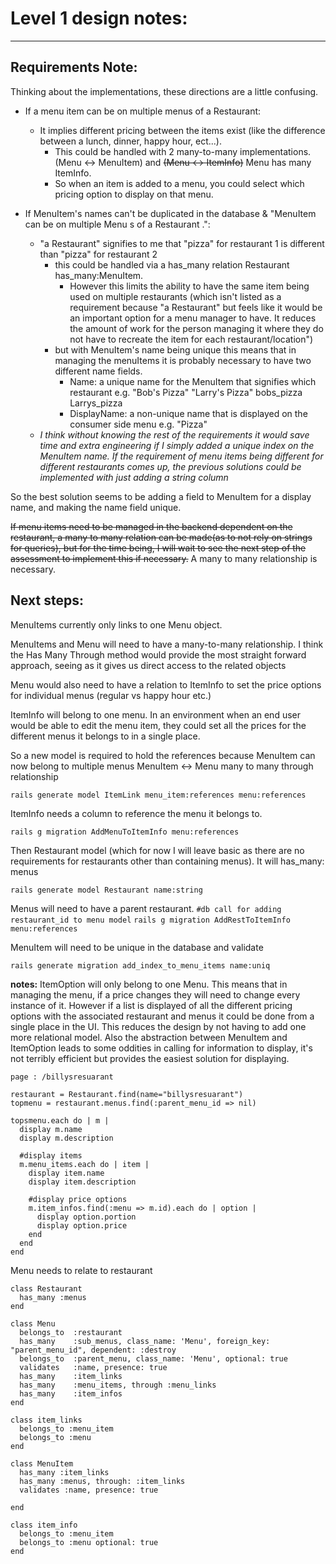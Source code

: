 # Level 1 design notes:
___
## Requirements Note:
Thinking about the implementations, these directions are a little confusing.
* If a menu item can be on multiple menus of a Restaurant:
  * It implies different pricing between the items exist (like the difference between a lunch, dinner, happy hour, ect...).
    * This could be handled with 2 many-to-many implementations. (Menu <-> MenuItem) and ~~(Menu <-> ItemInfo)~~ Menu has many ItemInfo.
    * So when an item is added to a menu, you could select which pricing option to display on that menu.


* If MenuItem's names can't be duplicated in the database & "MenuItem can be on multiple Menu s of a Restaurant .":
  * "a Restaurant" signifies to me that "pizza" for restaurant 1 is different than "pizza" for restaurant 2
    * this could be handled via a has_many relation  Restaurant has_many:MenuItem.
      * However this limits the ability to have the same item being used on multiple restaurants (which isn't listed as a requirement because "a Restaurant" but feels like it would be an important option for a menu manager to have. It reduces the amount of work for the person managing it where they do not have to recreate the item for each restaurant/location")
    * but with MenuItem's name being unique this means that in managing the menuItems it is probably necessary to have two different name fields.
      * Name: a unique name for the MenuItem that signifies which restaurant e.g. "Bob's Pizza" "Larry's Pizza" bobs_pizza Larrys_pizza
      * DisplayName: a non-unique name that is displayed on the consumer side menu e.g. "Pizza"
  * _I think without knowing the rest of the requirements it would save time and extra engineering if I simply added a unique index on the MenuItem name. If the requirement of menu items being different for different restaurants comes up, the previous solutions could be implemented with just adding a string column_

So the best solution seems to be adding a field to MenuItem for a display name, and making the name field unique.

~~If menu items need to be managed in the backend dependent on the restaurant, a many to many relation can be made(as to not rely on strings for queries), but for the time being, I will wait to see the next step of the assessment to implement this if necessary.~~ A many to many relationship is necessary.

## Next steps:
MenuItems currently only links to one Menu object.

MenuItems and Menu will need to have a many-to-many relationship. I think the Has Many Through method would provide the most straight forward approach, seeing as it gives us direct access to the related objects

Menu would also need to have a relation to ItemInfo to set the price options for individual menus (regular vs happy hour etc.)

ItemInfo will belong to one menu. In an environment when an end user would be able to edit the menu item, they could set all the prices for the different menus it belongs to in a single place.

So a new model is required to hold the references because MenuItem can now belong to multiple menus MenuItem <-> Menu many to many through relationship

`rails generate model ItemLink menu_item:references menu:references`

ItemInfo needs a column to reference the menu it belongs to.

`rails g migration AddMenuToItemInfo menu:references`

Then Restaurant model (which for now I will leave basic as there are no requirements for restaurants other than containing menus). It will has_many: menus

`rails generate model Restaurant name:string`

Menus will need to have a parent restaurant.
`#db call for adding restaurant_id to menu model`
`rails g migration AddRestToItemInfo menu:references`

MenuItem will need to be unique in the database and validate


  `rails generate migration add_index_to_menu_items name:uniq`


**notes:**
ItemOption will only belong to one Menu. This means that in managing the menu, if a price changes they will need to change every instance of it. However if a list is displayed of all the different pricing options with the associated restaurant and menus it could be done from a single place in the UI. This reduces the design by not having to add one more relational model.
Also the abstraction between MenuItem and ItemOption leads to some oddities in calling for information to display, it's not terribly efficient but provides the easiest solution for displaying.

    page : /billysresuarant

    restaurant = Restaurant.find(name="billysresuarant")   
    topmenu = restaurant.menus.find(:parent_menu_id => nil)

    topsmenu.each do | m |
      display m.name
      display m.description

      #display items
      m.menu_items.each do | item |
        display item.name
        display item.description

        #display price options
        m.item_infos.find(:menu => m.id).each do | option |
          display option.portion
          display option.price
        end
      end
    end


Menu needs to relate to restaurant

    class Restaurant
      has_many :menus
    end

    class Menu
      belongs_to  :restaurant
      has_many    :sub_menus, class_name: 'Menu', foreign_key: "parent_menu_id", dependent: :destroy
      belongs_to  :parent_menu, class_name: 'Menu', optional: true
      validates   :name, presence: true
      has_many    :item_links
      has_many    :menu_items, through :menu_links
      has_many    :item_infos
    end

    class item_links
      belongs_to :menu_item
      belongs_to :menu
    end

    class MenuItem
      has_many :item_links
      has_many :menus, through: :item_links
      validates :name, presence: true

    end

    class item_info
      belongs_to :menu_item
      belongs_to :menu optional: true
    end
